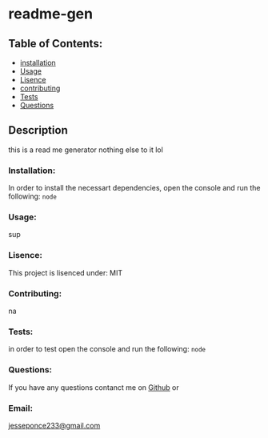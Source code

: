 # readme-gen 

## Table of Contents:
* [installation](#installation)
* [Usage](#usage)
* [Lisence](#lisence)
* [contributing](#contribute)
* [Tests](#tests)
* [Questions](#questions)
## Description
this is a read me generator nothing else to it lol
### Installation:
In order to install the necessart dependencies, open the console and run the following:
```node ```
### Usage:
sup
### Lisence:
This project is lisenced under:
MIT
### Contributing:
na
### Tests:
in order to test open the console and run the following:
```node ```
### Questions:
If you have any questions contanct me on [Github](https://github.com/soulreaper077) or 
### Email: 
jesseponce233@gmail.com

